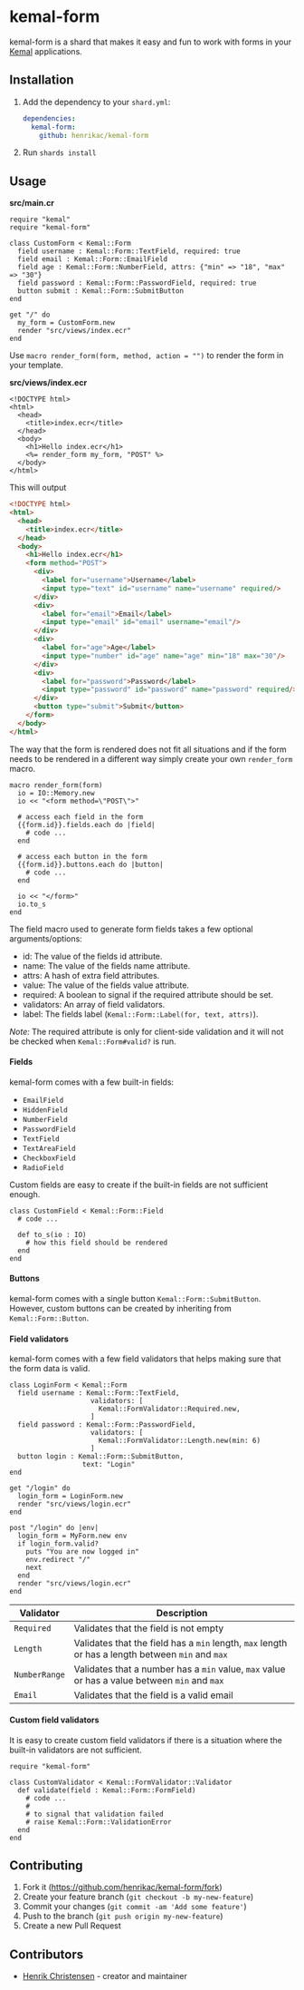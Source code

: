 # kemal-form

kemal-form is a shard that makes it easy and fun to work with forms in your [Kemal](https://kemalcr.com/) applications.

## Installation

1. Add the dependency to your `shard.yml`:

   ```yaml
   dependencies:
     kemal-form:
       github: henrikac/kemal-form
   ```

2. Run `shards install`

## Usage

**src/main.cr**
```crystal
require "kemal"
require "kemal-form"

class CustomForm < Kemal::Form
  field username : Kemal::Form::TextField, required: true
  field email : Kemal::Form::EmailField
  field age : Kemal::Form::NumberField, attrs: {"min" => "18", "max" => "30"}
  field password : Kemal::Form::PasswordField, required: true
  button submit : Kemal::Form::SubmitButton
end

get "/" do
  my_form = CustomForm.new
  render "src/views/index.ecr"
end
```

Use `macro render_form(form, method, action = "")` to render the form in your template.

**src/views/index.ecr**
```erb
<!DOCTYPE html>
<html>
  <head>
    <title>index.ecr</title>
  </head>
  <body>
    <h1>Hello index.ecr</h1>
    <%= render_form my_form, "POST" %>
  </body>
</html>
```

This will output

```html
<!DOCTYPE html>
<html>
  <head>
    <title>index.ecr</title>
  </head>
  <body>
    <h1>Hello index.ecr</h1>
    <form method="POST">
      <div>
        <label for="username">Username</label>
        <input type="text" id="username" name="username" required/>
      </div>
      <div>
        <label for="email">Email</label>
        <input type="email" id="email" username="email"/>
      </div>
      <div>
        <label for="age">Age</label>
        <input type="number" id="age" name="age" min="18" max="30"/>
      </div>
      <div>
        <label for="password">Password</label>
        <input type="password" id="password" name="password" required/>
      </div>
      <button type="submit">Submit</button>
    </form>
  </body>
</html>
```

The way that the form is rendered does not fit all situations and if the form needs to be rendered in a different way simply create your own `render_form` macro.

```crystal
macro render_form(form)
  io = IO::Memory.new
  io << "<form method=\"POST\">"
  
  # access each field in the form
  {{form.id}}.fields.each do |field|
    # code ...
  end

  # access each button in the form
  {{form.id}}.buttons.each do |button|
    # code ...
  end

  io << "</form>"
  io.to_s
end
```

The field macro used to generate form fields takes a few optional arguments/options:
+ id: The value of the fields id attribute.
+ name: The value of the fields name attribute.
+ attrs: A hash of extra field attributes.
+ value: The value of the fields value attribute.
+ required: A boolean to signal if the required attribute should be set.
+ validators: An array of field validators.
+ label: The fields label (`Kemal::Form::Label(for, text, attrs)`).

*Note:* The required attribute is only for client-side validation and it will not be checked when `Kemal::Form#valid?` is run.

#### Fields

kemal-form comes with a few built-in fields:
+ `EmailField`
+ `HiddenField`
+ `NumberField`
+ `PasswordField`
+ `TextField`
+ `TextAreaField`
+ `CheckboxField`
+ `RadioField`

Custom fields are easy to create if the built-in fields are not sufficient enough.

```crystal
class CustomField < Kemal::Form::Field
  # code ...

  def to_s(io : IO)
    # how this field should be rendered
  end
end
```

#### Buttons

kemal-form comes with a single button `Kemal::Form::SubmitButton`. However, custom buttons can be created by inheriting from `Kemal::Form::Button`.

#### Field validators

kemal-form comes with a few field validators that helps making sure that the form data is valid.

```crystal
class LoginForm < Kemal::Form
  field username : Kemal::Form::TextField,
                    validators: [
                      Kemal::FormValidator::Required.new,
                    ]
  field password : Kemal::Form::PasswordField,
                    validators: [
                      Kemal::FormValidator::Length.new(min: 6)
                    ]
  button login : Kemal::Form::SubmitButton,
                  text: "Login"
end

get "/login" do
  login_form = LoginForm.new
  render "src/views/login.ecr"
end

post "/login" do |env|
  login_form = MyForm.new env
  if login_form.valid?
    puts "You are now logged in"
    env.redirect "/"
    next
  end
  render "src/views/login.ecr"
end
```

| Validator | Description |
| --- | --- |
| `Required` | Validates that the field is not empty |
| `Length` | Validates that the field has a `min` length, `max` length or has a length between `min` and `max` |
| `NumberRange` | Validates that a number has a `min` value, `max` value or has a value between `min` and `max` |
| `Email` | Validates that the field is a valid email |

#### Custom field validators

It is easy to create custom field validators if there is a situation where the built-in validators are not sufficient.

```crystal
require "kemal-form"

class CustomValidator < Kemal::FormValidator::Validator
  def validate(field : Kemal::Form::FormField)
    # code ...
    #
    # to signal that validation failed
    # raise Kemal::Form::ValidationError
  end
end
```

## Contributing

1. Fork it (<https://github.com/henrikac/kemal-form/fork>)
2. Create your feature branch (`git checkout -b my-new-feature`)
3. Commit your changes (`git commit -am 'Add some feature'`)
4. Push to the branch (`git push origin my-new-feature`)
5. Create a new Pull Request

## Contributors

- [Henrik Christensen](https://github.com/henrikac) - creator and maintainer

